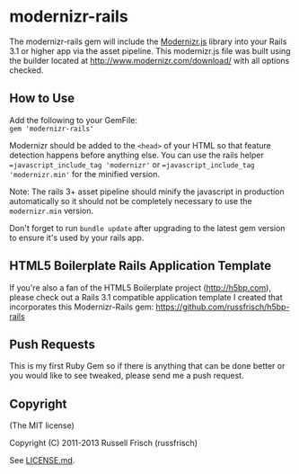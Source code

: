 # modernizr-rails

The modernizr-rails gem will include the [Modernizr.js](https://github.com/Modernizr/Modernizr) library into your Rails 3.1 or higher app via the asset pipeline. This modernizr.js file was built using the builder located at http://www.modernizr.com/download/ with all options checked.

## How to Use
Add the following to your GemFile:<br> 
`gem 'modernizr-rails'`<br>

Modernizr should be added to the `<head>` of your HTML so that feature detection happens before anything else.
You can use the rails helper `=javascript_include_tag 'modernizr'` or `=javascript_include_tag 'modernizr.min'`
for the minified version.

Note: The rails 3+ asset pipeline should minify the javascript in production automatically so it should
not be completely necessary to use the `modernizr.min` version.

Don't forget to run `bundle update` after upgrading to the latest gem version to ensure it's used by your rails app.

## HTML5 Boilerplate Rails Application Template
If you're also a fan of the HTML5 Boilerplate project (http://h5bp.com), please check out a Rails 3.1 compatible application template I created that incorporates this Modernizr-Rails gem: https://github.com/russfrisch/h5bp-rails

## Push Requests
This is my first Ruby Gem so if there is anything that can be done better or you would like to see tweaked, please send me a push request.

## Copyright
(The MIT license)

Copyright (C) 2011-2013 Russell Frisch (russfrisch)

See [LICENSE.md](LICENSE.md).

